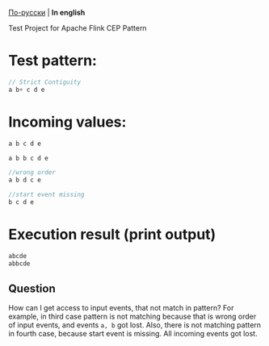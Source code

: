 [По-русски](docs_rus/README.md) | **In english**

Test Project for Apache Flink CEP Pattern

# Test pattern:
```java
// Strict Contiguity
a b+ c d e
```

# Incoming values:
```java
a b c d e

a b b c d e

//wrong order
a b d c e

//start event missing
b c d e
```

# Execution result (print output)
```java
abcde
abbcde
```

## Question
How can I get access to input events, that not match in pattern?
For example, in third case pattern is not matching because that is wrong order of input events, and events `a, b` got lost.
Also, there is not matching pattern in fourth case, because start event is missing. All incoming events got lost.
